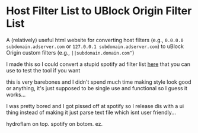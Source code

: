 # Host Filter List to UBlock Origin Filter List
A (relatively) useful html website for converting host filters (e.g., `0.0.0.0 subdomain.adserver.com` or  `127.0.0.1 subdomain.adserver.com`) to uBlock Origin custom filters (e.g., `||subdomain.domain.com^`)

I made this so I could convert a stupid spotify ad filter list [here](https://raw.githubusercontent.com/x0uid/SpotifyAdBlock/master/hosts) that you can use to test the tool if you want

this is very barebones and I didn't spend much time making style look good or anything, it's just supposed to be single use and functional so I guess it works...

I was pretty bored and I got pissed off at spotify so I release dis with a ui thing instead of making it just parse text file which isnt user friendly...

hydroflam on top. spotify on botom. ez.
